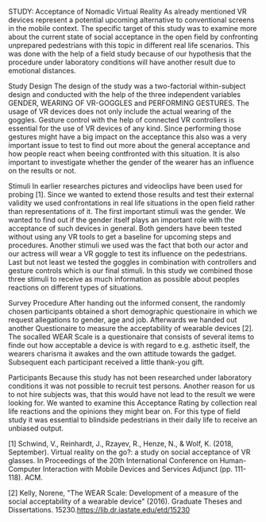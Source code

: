 STUDY: Acceptance of Nomadic Virtual Reality
As already mentioned VR devices represent a potential upcoming alternative to conventional screens in the mobile context. The specific target of this study was to examine more about the current state of social acceptance in the open field by confronting unprepared pedestrians with this topic in different real life scenarios. This was done with the help of a field study because of our hypothesis that the procedure under laboratory conditions will have another result due to emotional distances.

Study Design
The design of the study was a two-factorial within-subject design and conducted with the help of the three independent variables GENDER, WEARING OF VR-GOGGLES and PERFORMING GESTURES. The usage of VR devices does not only include the actual wearing of the goggles. Gesture control with the help of connected VR controllers is essential for the use of VR devices of any kind. Since performing those gestures might have a big impact on the acceptance this also was a very important issue to test to find out more about the general acceptance and how people react when beeing contfronted with this situation. It is also important to investigate whether the gender of the wearer has an influence on the results or not.

Stimuli
In earlier researches pictures and videoclips have been used for probing [1]. Since we wanted to extend those results and test their external validity we used confrontations in real life situations in the open field rather than representations of it. The first important stimuli was the gender. We wanted to find out if the gender itself plays an important role with the acceptance of such devices in general. Both genders have been tested without using any VR tools to get a baseline for upcoming steps and procedures. Another stimuli we used was the fact that both our actor and our actress will wear a VR goggle to test its influence on the pedestrians. Last but not least we tested the goggles in combination with controllers and gesture controls which is our final stimuli. In this study we combined those three stimuli to receive as much information as possible about peoples reactions on different types of situations.

Survey Procedure
After handing out the informed consent, the randomly chosen participants obtained a short demographic questionaire in which we request allegations to gender, age and job. Afterwards we handed out another Questionaire to measure the acceptability of wearable devices [2]. The socalled WEAR Scale is a questionaire that consists of several items to finde out how acceptable a device is with regard to e.g. asthetic itself, the wearers charisma it awakes and the own attitude towards the gadget. Subsequent each participant received a little thank-you gift.

Participants
Because this study has not been researched under laboratory conditions it was not possible to recruit test persons. Another reason for us to not hire subjects was, that this would have not lead to the result we were looking for. We wanted to examine this Acceptance Rating by collection real life reactions and the opinions they might bear on. For this type of field study it was essential to blindside pedestrians in their daily life to receive an unbiased output. 








[1] Schwind, V., Reinhardt, J., Rzayev, R., Henze, N., & Wolf, K. (2018, September). Virtual reality on the go?: a study on social acceptance of VR glasses. In Proceedings of the 20th International Conference on Human-Computer Interaction with Mobile Devices and Services Adjunct (pp. 111-118). ACM.

[2] Kelly, Norene, "The WEAR Scale: Development of a measure of the social acceptability of a wearable device" (2016). Graduate Theses and Dissertations. 15230.https://lib.dr.iastate.edu/etd/15230
